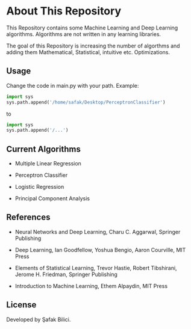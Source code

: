 # About This Repository

This Repository contains some Machine Learning and Deep Learning algorithms. Algorithms are not written in any learning libraries. 

The goal of this Repository is increasing the number of algorthms and adding them Mathematical, Statistical, intuitive etc. Optimizations.

## Usage

Change the code in main.py with your path.
Example:
```python
import sys
sys.path.append('/home/safak/Desktop/PerceptronClassifier')
```
to
```python
import sys
sys.path.append('/...')
```


## Current Algorithms

- Multiple Linear Regression

- Perceptron Classifier

- Logistic Regression

- Principal Component Analysis

## References

- Neural Networks and Deep Learning, Charu C. Aggarwal, Springer Publishing

- Deep Learning, Ian Goodfellow, Yoshua Bengio, Aaron Courville, MIT Press

- Elements of Statistical Learning, Trevor Hastie, Robert Tibshirani, Jerome H. Friedman, Springer Publishing

- Introduction to Machine Learning, Ethem Alpaydin, MIT Press

## License

Developed by Şafak Bilici.
